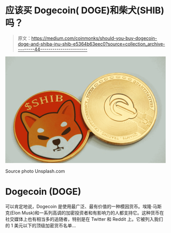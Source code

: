 # 应该买 Dogecoin( DOGE)和柴犬(SHIB)吗？

> 原文：<https://medium.com/coinmonks/should-you-buy-dogecoin-doge-and-shiba-inu-shib-e5364b63eec0?source=collection_archive---------44----------------------->

![](img/cc87e056006c7a0d0af4ce2a407674fd.png)

Source photo Unsplash.com

# Dogecoin (DOGE)

可以肯定地说，Dogecoin 是使用最广泛、最有价值的一种模因货币。埃隆·马斯克(Elon Musk)和一系列高调的加密投资者和有影响力的人都支持它。这种货币在社交媒体上也有相当多的追随者，特别是在 Twitter 和 Reddit 上。它被列入我们的 1 美元以下的顶级加密货币名单…